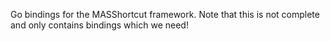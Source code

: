 Go bindings for the MASShortcut framework. Note that this is not complete and only contains bindings which we need!
